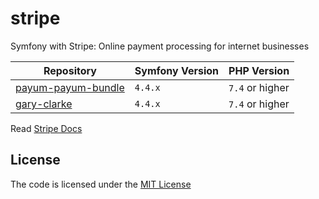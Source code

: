# stripe
Symfony with Stripe: Online payment processing for internet businesses


| Repository              | Symfony Version | PHP Version     |
|-------------------------|-----------------|-----------------|
| [payum-payum-bundle][1] | `4.4.x	`        | `7.4` or higher |
| [gary-clarke][2]        | `4.4.x	`        | `7.4` or higher |


Read [Stripe Docs](https://stripe.com/docs)

[1]: https://github.com/habibun/payum-payum-bundle
[2]: https://github.com/habibun/stripe/tree/gary-clarke

## License
The code is licensed under the [MIT License](https://github.com/habibun/stripe/blob/master/LICENSE)
